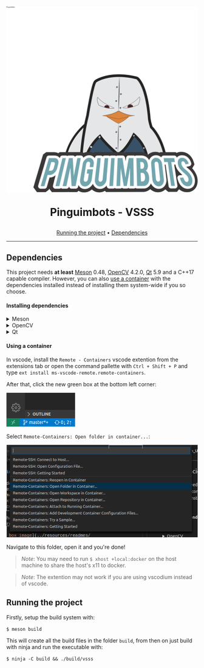 <h1 align="center">

![logo pinguimbots](../resources/readmes/pinguimbots-readme.png)

Pinguimbots - VSSS
</h1>

<p align="center">
<a href="#running-the-project">Running the project</a>
    •
<a href="#dependencies">Dependencies</a>
</p>

---

## Dependencies

This project needs __at least__ [Meson](https://mesonbuild.com/) 0.48,
[OpenCV](https://opencv.org/) 4.2.0, [Qt](https://qt.io) 5.9 and a C++17
capable compiler. However, you can also [use a container](#using-a-container)
with the dependencies installed instead of installing them system-wide
if you so choose.

#### Installing dependencies

<details>
<summary>Meson</summary>

Make sure you have python3 and pip installed then:

    $ python3 -m pip install meson
</details>

<details>
<summary>OpenCV</summary>
Install the dependencies:

    $ sudo apt-get install build-essential cmake git libgtk2.0-dev
    pkg-config libavcodec-dev libavformat-dev libswscale-dev python-dev
    python-numpy libjpeg-dev libpng-dev libtiff-dev libdc1394-22-dev

Download the latest version of the OpenCV4 source from their
[releases page](https://opencv.org/releases/), extract and then install using:

    $ mkdir build && cd build && cmake .. && make -j4 && sudo make install
</details>

<details>
<summary>Qt</summary>

Download the installer at the [download page](https://www.qt.io/download-qt-installer)
and follow the instructions. As of 2020 you'll unfortunately also need a
[Qt account](https://login.qt.io/register).

You can also [build it yourself](https://doc.qt.io/qt-5/build-sources.html).
</details>

#### Using a container

In vscode, install the `Remote - Containers` vscode extention from the
extensions tab or open the command pallette with `Ctrl + Shift + P` and type
`ext install ms-vscode-remote.remote-containers`.

After that, click the new green box at the bottom left corner:

![green box image](../resources/readmes/using_a_container01.png)

Select `Remote-Containers: Open folder in container...`:

![open folder option](../resources/readmes/using_a_container02.png)

Navigate to this folder, open it and you're done!

> *Note*: You may need to run `$ xhost +local:docker` on the host machine
> to share the host's x11 to docker.

> *Note*: The extention may not work if you are using vscodium instead of vscode.

## Running the project

Firstly, setup the build system with:

    $ meson build

This will create all the build files in the folder `build`, from then on just
build with ninja and run the executable with:

    $ ninja -C build && ./build/vsss

